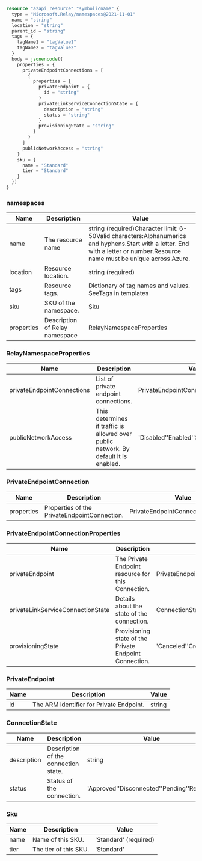 ```terraform
resource "azapi_resource" "symbolicname" {
  type = "Microsoft.Relay/namespaces@2021-11-01"
  name = "string"
  location = "string"
  parent_id = "string"
  tags = {
    tagName1 = "tagValue1"
    tagName2 = "tagValue2"
  }
  body = jsonencode({
    properties = {
      privateEndpointConnections = [
        {
          properties = {
            privateEndpoint = {
              id = "string"
            }
            privateLinkServiceConnectionState = {
              description = "string"
              status = "string"
            }
            provisioningState = "string"
          }
        }
      ]
      publicNetworkAccess = "string"
    }
    sku = {
      name = "Standard"
      tier = "Standard"
    }
  })
}

```

### namespaces

| Name | Description | Value |
|-|-|-|
| name | The resource name | string (required)Character limit: 6-50Valid characters:Alphanumerics and hyphens.Start with a letter. End with a letter or number.Resource name must be unique across Azure. |
| location | Resource location. | string (required) |
| tags | Resource tags. | Dictionary of tag names and values. SeeTags in templates |
| sku | SKU of the namespace. | Sku |
| properties | Description of Relay namespace | RelayNamespaceProperties |


### RelayNamespaceProperties

| Name | Description | Value |
|-|-|-|
| privateEndpointConnections | List of private endpoint connections. | PrivateEndpointConnection[] |
| publicNetworkAccess | This determines if traffic is allowed over public network. By default it is enabled. | 'Disabled''Enabled''SecuredByPerimeter' |


### PrivateEndpointConnection

| Name | Description | Value |
|-|-|-|
| properties | Properties of the PrivateEndpointConnection. | PrivateEndpointConnectionProperties |


### PrivateEndpointConnectionProperties

| Name | Description | Value |
|-|-|-|
| privateEndpoint | The Private Endpoint resource for this Connection. | PrivateEndpoint |
| privateLinkServiceConnectionState | Details about the state of the connection. | ConnectionState |
| provisioningState | Provisioning state of the Private Endpoint Connection. | 'Canceled''Creating''Deleting''Failed''Succeeded''Updating' |


### PrivateEndpoint

| Name | Description | Value |
|-|-|-|
| id | The ARM identifier for Private Endpoint. | string |


### ConnectionState

| Name | Description | Value |
|-|-|-|
| description | Description of the connection state. | string |
| status | Status of the connection. | 'Approved''Disconnected''Pending''Rejected' |


### Sku

| Name | Description | Value |
|-|-|-|
| name | Name of this SKU. | 'Standard' (required) |
| tier | The tier of this SKU. | 'Standard' |


